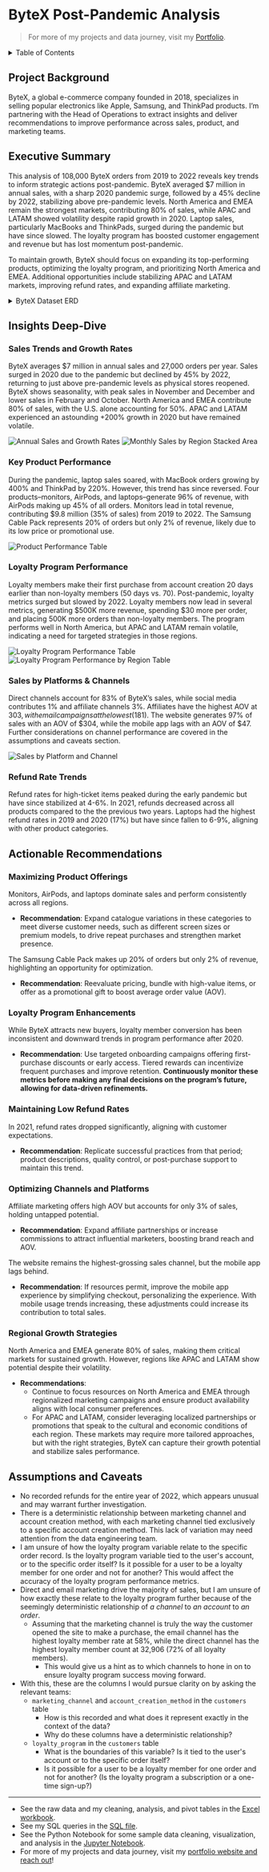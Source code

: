 # ByteX Post-Pandemic Analysis

> For more of my projects and data journey, visit my [Portfolio](https://ruizdelcarmen.me/).

<details>
<summary>Table of Contents</summary>

- [Project Background](#project-background)
- [Executive Summary](#executive-summary)
- [Insights Deep-Dive](#insights-deep-dive)
    - [Sales Trends and Growth Rates](#sales-trends-and-growth-rates)
    - [Key Product Performance](#key-product-performance)
    - [Loyalty Program Performance](#loyalty-program-performance)
    - [Sales by Platforms & Channels](#sales-by-platforms--channels)
    - [Refund Rate Trends](#refund-rate-trends)
- [Actionable Recommendations](#actionable-recommendations)
    - [Maximizing Product Offerings](#maximizing-product-offerings)
    - [Loyalty Program Enhancements](#loyalty-program-enhancements)
    - [Maintaining Low Refund Rates](#maintaining-low-refund-rates)
    - [Optimizing Channels and Platforms](#optimizing-channels-and-platforms)
    - [Regional Growth Strategies](#regional-growth-strategies)
- [Assumptions and Caveats](#assumptions-and-caveats)

</details>

## Project Background

ByteX, a global e-commerce company founded in 2018, specializes in selling popular electronics like Apple, Samsung, and ThinkPad products. I’m partnering with the Head of Operations to extract insights and deliver recommendations to improve performance across sales, product, and marketing teams.

## Executive Summary

This analysis of 108,000 ByteX orders from 2019 to 2022 reveals key trends to inform strategic actions post-pandemic. ByteX averaged $7 million in annual sales, with a sharp 2020 pandemic surge, followed by a 45% decline by 2022, stabilizing above pre-pandemic levels. North America and EMEA remain the strongest markets, contributing 80% of sales, while APAC and LATAM showed volatility despite rapid growth in 2020. Laptop sales, particularly MacBooks and ThinkPads, surged during the pandemic but have since slowed. The loyalty program has boosted customer engagement and revenue but has lost momentum post-pandemic.

To maintain growth, ByteX should focus on expanding its top-performing products, optimizing the loyalty program, and prioritizing North America and EMEA. Additional opportunities include stabilizing APAC and LATAM markets, improving refund rates, and expanding affiliate marketing.

<details>
<summary>ByteX Dataset ERD</summary>

![ByteX Dataset ERD](Data/ecommerce_ERD.webp)

</details>

## Insights Deep-Dive

### Sales Trends and Growth Rates

ByteX averages $7 million in annual sales and 27,000 orders per year. Sales surged in 2020 due to the pandemic but declined by 45% by 2022, returning to just above pre-pandemic levels as physical stores reopened. ByteX shows seasonality, with peak sales in November and December and lower sales in February and October. North America and EMEA contribute 80% of sales, with the U.S. alone accounting for 50%. APAC and LATAM experienced an astounding +200% growth in 2020 but have remained volatile.

![Annual Sales and Growth Rates](Data/annual_sales.webp)
![Monthly Sales by Region Stacked Area](Data/monthlysales_region.webp)


### Key Product Performance

During the pandemic, laptop sales soared, with MacBook orders growing by 400% and ThinkPad by 220%. However, this trend has since reversed. Four products–monitors, AirPods, and laptops–generate 96% of revenue, with AirPods making up 45% of all orders. Monitors lead in total revenue, contributing $9.8 million (35% of sales) from 2019 to 2022. The Samsung Cable Pack represents 20% of orders but only 2% of revenue, likely due to its low price or promotional use.

![Product Performance Table](Data/product_performance.webp)

### Loyalty Program Performance

Loyalty members make their first purchase from account creation 20 days earlier than non-loyalty members (50 days vs. 70). Post-pandemic, loyalty metrics surged but slowed by 2022. Loyalty members now lead in several metrics, generating $500K more revenue, spending $30 more per order, and placing 500K more orders than non-loyalty members. The program performs well in North America, but APAC and LATAM remain volatile, indicating a need for targeted strategies in those regions.

![Loyalty Program Performance Table](Data/loyalty.webp)
![Loyalty Program Performance by Region Table](Data/loyalty_by_region.webp)

### Sales by Platforms & Channels

Direct channels account for 83% of ByteX’s sales, while social media contributes 1% and affiliate channels 3%. Affiliates have the highest AOV at $303, with email campaigns at the lowest ($181). The website generates 97% of sales with an AOV of $304, while the mobile app lags with an AOV of $47. Further considerations on channel performance are covered in the assumptions and caveats section.

![Sales by Platform and Channel](Data/channel_platform.webp)


### Refund Rate Trends

Refund rates for high-ticket items peaked during the early pandemic but have since stabilized at 4-6%. In 2021, refunds decreased across all products compared to the the previous two years. Laptops had the highest refund rates in 2019 and 2020 (17%) but have since fallen to 6-9%, aligning with other product categories.

## Actionable Recommendations

### Maximizing Product Offerings

Monitors, AirPods, and laptops dominate sales and perform consistently across all regions.
- **Recommendation**: Expand catalogue variations in these categories to meet diverse customer needs, such as different screen sizes or premium models, to drive repeat purchases and strengthen market presence.

The Samsung Cable Pack makes up 20% of orders but only 2% of revenue, highlighting an opportunity for optimization.
- **Recommendation**: Reevaluate pricing, bundle with high-value items, or offer as a promotional gift to boost average order value (AOV).

### Loyalty Program Enhancements

While ByteX attracts new buyers, loyalty member conversion has been inconsistent and downward trends in program performance after 2020.

- **Recommendation**: Use targeted onboarding campaigns offering first-purchase discounts or early access. Tiered rewards can incentivize frequent purchases and improve retention. **Continuously monitor these metrics before making any final decisions on the program’s future, allowing for data-driven refinements.**

### Maintaining Low Refund Rates

In 2021, refund rates dropped significantly, aligning with customer expectations.

- **Recommendation**: Replicate successful practices from that period; product descriptions, quality control, or post-purchase support to maintain this trend.

### Optimizing Channels and Platforms

Affiliate marketing offers high AOV but accounts for only 3% of sales, holding untapped potential.
- **Recommendation**: Expand affiliate partnerships or increase commissions to attract influential marketers, boosting brand reach and AOV.

The website remains the highest-grossing sales channel, but the mobile app lags behind.
- **Recommendation**:  If resources permit, improve the mobile app experience by simplifying checkout, personalizing the experience. With mobile usage trends increasing, these adjustments could increase its contribution to total sales.

### Regional Growth Strategies

North America and EMEA generate 80% of sales, making them critical markets for sustained growth. However, regions like APAC and LATAM show potential despite their volatility.

- **Recommendations**:
    - Continue to focus resources on North America and EMEA through regionalized marketing campaigns and ensure product availability aligns with local consumer preferences.
    - For APAC and LATAM, consider leveraging localized partnerships or promotions that speak to the cultural and economic conditions of each region. These markets may require more tailored approaches, but with the right strategies, ByteX can capture their growth potential and stabilize sales performance.


## Assumptions and Caveats

- No recorded refunds for the entire year of 2022, which appears unusual and may warrant further investigation.
- There is a deterministic relationship between marketing channel and account creation method, with each marketing channel tied exclusively to a specific account creation method. This lack of variation may need attention from the data engineering team.
- I am unsure of how the loyalty program variable relate to the specific order record. Is the loyalty program variable tied to the user's account, or to the specific order itself? Is it possible for a user to be a loyalty member for one order and not for another? This would affect the accuracy of the loyalty program performance metrics.
- Direct and email marketing drive the majority of sales, but I am unsure of how exactly these relate to the loyalty program further because of the seemingly deterministic relationship of *a channel* to *an account* to *an order*.
    - Assuming that the marketing channel is truly the way the customer opened the site to make a purchase, the email channel has the highest loyalty member rate at 58%, while the direct channel has the highest loyalty member count at 32,906 (72% of all loyalty members). 
        - This would give us a hint as to which channels to hone in on to ensure loyalty program success moving forward.
- With this, these are the columns I would pursue clarity on by asking the relevant teams:
    - `marketing_channel` and `account_creation_method` in the `customers` table
        - How is this recorded and what does it represent exactly in the context of the data? 
        - Why do these columns have a deterministic relationship?
    - `loyalty_program` in the `customers` table
        - What is the boundaries of this variable? Is it tied to the user's account or to the specific order itself?
        - Is it possible for a user to be a loyalty member for one order and not for another? (Is the loyalty program a subscription or a one-time sign-up?)

***

- See the raw data and my cleaning, analysis, and pivot tables in the [Excel workbook](Exploration/bytex_ecommerce_analysis.xlsx).
- See my SQL queries in the [SQL file](Exploration/ecommerce_exploration.sql).
- See the Python Notebook for some sample data cleaning, visualization, and analysis in the [Jupyter Notebook](Exploration/ecommerce_exploration.ipynb).
- For more of my projects and data journey, visit my [portfolio website and reach out](https://ruizdelcarmen.me/)!
